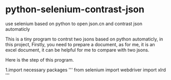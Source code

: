# python-selenium-contrast-json
use selenium based on python to open json.cn and contrast json automaticly

This is a tiny program to contrst two jsons based on python automaticly, in this project, 
Firstly, you need to prepare a document, as for me, it is an excel document, it can be helpful for me to compare with two jsons.
 
Here is the step of this program.

1.import necessary packages
'''
from selenium import webdriver
import xlrd
'''
